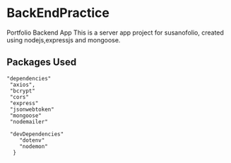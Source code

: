 # BackEndPractice
Portfolio Backend App
This is a server app project for susanofolio, created using nodejs,expressjs and mongoose.

## Packages Used
```
"dependencies"
 "axios",
 "bcrypt"
 "cors"
 "express"
 "jsonwebtoken"
 "mongoose"
 "nodemailer"
 
 "devDependencies"
    "dotenv"
    "nodemon"
  }
```
